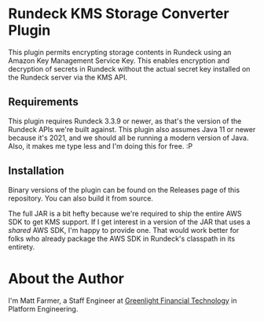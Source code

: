 # Rundeck KMS Storage Converter Plugin

This plugin permits encrypting storage contents in Rundeck using an Amazon Key Management Service
Key. This enables encryption and decryption of secrets in Rundeck without the actual secret key
installed on the Rundeck server via the KMS API.

## Requirements

This plugin requires Rundeck 3.3.9 or newer, as that's the version of the Rundeck APIs we're
built against. This plugin also assumes Java 11 or newer because it's 2021, and we should all
be running a modern version of Java. Also, it makes me type less and I'm doing this for free. :P

## Installation

Binary versions of the plugin can be found on the Releases page of this repository. You can also
build it from source.

The full JAR is a bit hefty because we're required to ship the entire AWS SDK to get KMS support.
If I get interest in a version of the JAR that uses a _shared_ AWS SDK, I'm happy to provide one.
That would work better for folks who already package the AWS SDK in Rundeck's classpath in its
entirety.

# About the Author

I'm Matt Farmer, a Staff Engineer at [Greenlight Financial Technology][gl] in
Platform Engineering.

[gl]: https://greenlightcard.com
